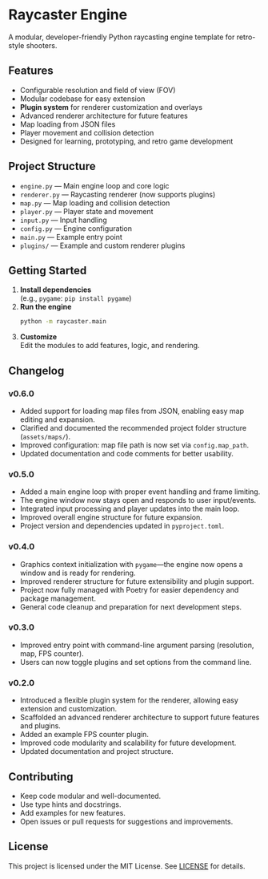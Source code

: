 # Raycaster Engine

A modular, developer-friendly Python raycasting engine template for retro-style shooters.

## Features

- Configurable resolution and field of view (FOV)
- Modular codebase for easy extension
- **Plugin system** for renderer customization and overlays
- Advanced renderer architecture for future features
- Map loading from JSON files
- Player movement and collision detection
- Designed for learning, prototyping, and retro game development

## Project Structure

- `engine.py` — Main engine loop and core logic
- `renderer.py` — Raycasting renderer (now supports plugins)
- `map.py` — Map loading and collision detection
- `player.py` — Player state and movement
- `input.py` — Input handling
- `config.py` — Engine configuration
- `main.py` — Example entry point
- `plugins/` — Example and custom renderer plugins

## Getting Started

1. **Install dependencies**  
   (e.g., `pygame`: `pip install pygame`)
2. **Run the engine**  
   ```sh
   python -m raycaster.main
   ```
3. **Customize**  
   Edit the modules to add features, logic, and rendering.

## Changelog

### v0.6.0
- Added support for loading map files from JSON, enabling easy map editing and expansion.
- Clarified and documented the recommended project folder structure (`assets/maps/`).
- Improved configuration: map file path is now set via `config.map_path`.
- Updated documentation and code comments for better usability.

### v0.5.0
- Added a main engine loop with proper event handling and frame limiting.
- The engine window now stays open and responds to user input/events.
- Integrated input processing and player updates into the main loop.
- Improved overall engine structure for future expansion.
- Project version and dependencies updated in `pyproject.toml`.

### v0.4.0
- Graphics context initialization with `pygame`—the engine now opens a window and is ready for rendering.
- Improved renderer structure for future extensibility and plugin support.
- Project now fully managed with Poetry for easier dependency and package management.
- General code cleanup and preparation for next development steps.

### v0.3.0
- Improved entry point with command-line argument parsing (resolution, map, FPS counter).
- Users can now toggle plugins and set options from the command line.

### v0.2.0
- Introduced a flexible plugin system for the renderer, allowing easy extension and customization.
- Scaffolded an advanced renderer architecture to support future features and plugins.
- Added an example FPS counter plugin.
- Improved code modularity and scalability for future development.
- Updated documentation and project structure.

## Contributing

- Keep code modular and well-documented.
- Use type hints and docstrings.
- Add examples for new features.
- Open issues or pull requests for suggestions and improvements.

## License

This project is licensed under the MIT License. See [LICENSE](../LICENSE) for details.
